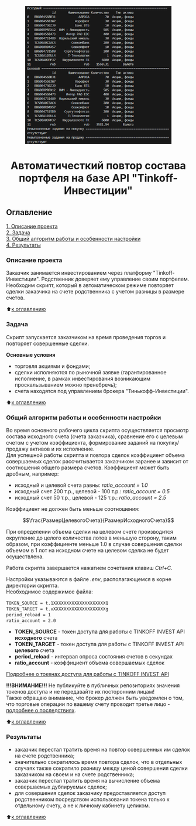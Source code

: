 <center><img src = https://github.com/al-ogr/Tinkoff-auto-following/blob/main/img/img0.png alt="drawing" style="width:400px;"></center>

# <center>Автоматичесткий повтор состава портфеля на базе API "Tinkoff-Инвестиции"</center>

## Оглавление  
[1. Описание проекта](README.md#Описание-проекта)  
[2. Задача](README.md#Задача)  
[3. Общий алгоритм работы и особенности настройки](README.md#Общий-алгоритм-работы-и-особенности-настройки)  
[4. Результаты](README.md#Результаты)

### Описание проекта
Заказчик занимается инвестированием через платформу "Tinkoff-Инвестиции". Родственник доверяет ему управление своим портфелем. Необходим скрипт, который в автоматическом режиме повторяет сделки заказчика на счете родственника с учетом разницы в размере счетов.

:arrow_up:[к оглавлению](README.md#Оглавление)


### Задача   
Скрипт запускается заказчиком на время проведения торгов и повторяет совершенные сделки.

**Основные условия**     
- торговля акциями и фондами;
- сделки исполняются по рыночной заявке (гарантированное исполнение, в рамках инвестирования возникающим проскальзыванием можно пренебречь);
- счета находятся под управлением брокера "Тинькофф-Инвестиции".


:arrow_up:[к оглавлению](README.md#Оглавление)

### Общий алгоритм работы и особенности настройки
Во время основного рабочего цикла скрипта осуществляется просмотр состава исходного счета (счета заказчика), сравнение его с целевым счетом с учетом коэффициента, формирование заданий на покупку/продажу активов и их исполнение.  
Для успешной работы скрипта и повтора сделок коэффициент объема совершаемых сделок рассчитывается заказчиком заранее и зависит от соотношения общего размера счетов. Коэффициент может быть дробным, например:
- исходный и целевой счета равны: *ratio_account = 1.0*
- исходный счет 200 т.р., целевой - 100 т.р.: *ratio_account = 0.5*
- исходный счет 50 т.р., целевой - 125 т.р.: *ratio_account = 2.5* 

Коэффициент не должен быть меньше соотношения:  
 <center>$$\frac{РазмерЦелевогоСчета}{РазмерИсходногоСчета}$$</center>
   
При определении объема сделки на целевом счете производится округление до целого количества лотов в меньшую сторону, таким образом, при коэффициенте меньше 1.0 в случае совершения сделки объемом в 1 лот на исходном счете на целевом сделка не будет осуществлена.

Работа скрипта завершается нажатием сочетания клавиш *Ctrl+C*.

Настройки указываются в файле *.env*, располагающемся в корне директории скрипта.  
Необходимое содержимое файла:
```
TOKEN_SOURCE = t.1XXXXXXXXXXXXXXXXXXXXQ
TOKEN_TARGET = t.vXXXXXXXXXXXXXXXXXXXXg
period_reload = 1
ratio_account = 2.0
```
- **TOKEN_SOURCE** - токен доступа для работы с TINKOFF INVEST API **исходного** счета
- **TOKEN_TARGET** - токен доступа для работы с TINKOFF INVEST API **целевого** счета
- **period_reload** - интервал опроса состояния счетов в секундах
- **ratio_account** - коэффициент объема совершаемых сделок

[Подробнее о токенах доступа для работы с TINKOFF INVEST API](https://tinkoff.github.io/investAPI/token/)


**!!!ВНИМАНИЕ!!!** Не публикуйте в публичных репозиториях значения токенов доступа и не передавайте их посторонним лицам!  
Также обращаю внимание, что брокер должен быть уведомлен о том, что торговые операции по вашему счету проводит третье лицо -  [подробнее о последствиях](https://journal.tinkoff.ru/ask/schet-zheni-investor-ya/).
  
:arrow_up:[к оглавлению](README.md#Оглавление)

### Результаты  
- заказчик перестал тратить время на повтор совершенных им сделок на счете родственника;
- значительно сократилось время повтора сделок, что в отдельных случаях также сократило разницу между ценой совершения сделки заказчиком на своем и на счете родственника;
- заказчик перестал тратить время на вычисление объема совершаемых дублируемых сделок;
- для совершения сделок заказчику предоставляется доступ родственником посредством использования токена только к отдельному счету, а не к личному кабинету целиком.


:arrow_up:[к оглавлению](README.md#Оглавление)